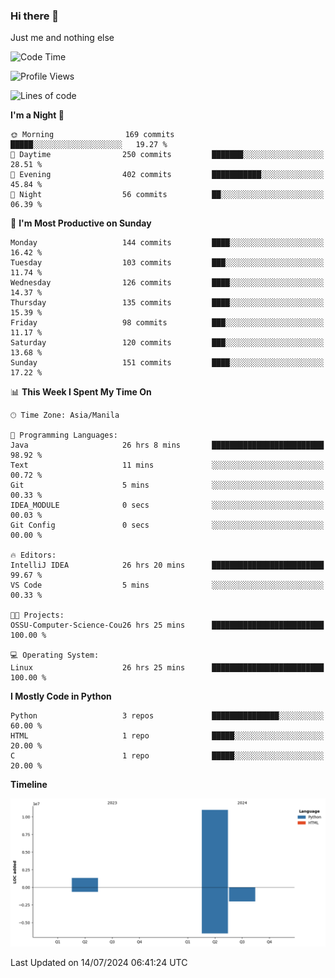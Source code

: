 ### Hi there 👋

Just me and nothing else


<!--START_SECTION:waka-->
![Code Time](http://img.shields.io/badge/Code%20Time-503%20hrs%2058%20mins-blue)

![Profile Views](http://img.shields.io/badge/Profile%20Views-8-blue)

![Lines of code](https://img.shields.io/badge/From%20Hello%20World%20I%27ve%20Written-12.3%20million%20lines%20of%20code-blue)

**I'm a Night 🦉** 

```text
🌞 Morning                169 commits         █████░░░░░░░░░░░░░░░░░░░░   19.27 % 
🌆 Daytime                250 commits         ███████░░░░░░░░░░░░░░░░░░   28.51 % 
🌃 Evening                402 commits         ███████████░░░░░░░░░░░░░░   45.84 % 
🌙 Night                  56 commits          ██░░░░░░░░░░░░░░░░░░░░░░░   06.39 % 
```
📅 **I'm Most Productive on Sunday** 

```text
Monday                   144 commits         ████░░░░░░░░░░░░░░░░░░░░░   16.42 % 
Tuesday                  103 commits         ███░░░░░░░░░░░░░░░░░░░░░░   11.74 % 
Wednesday                126 commits         ████░░░░░░░░░░░░░░░░░░░░░   14.37 % 
Thursday                 135 commits         ████░░░░░░░░░░░░░░░░░░░░░   15.39 % 
Friday                   98 commits          ███░░░░░░░░░░░░░░░░░░░░░░   11.17 % 
Saturday                 120 commits         ███░░░░░░░░░░░░░░░░░░░░░░   13.68 % 
Sunday                   151 commits         ████░░░░░░░░░░░░░░░░░░░░░   17.22 % 
```


📊 **This Week I Spent My Time On** 

```text
🕑︎ Time Zone: Asia/Manila

💬 Programming Languages: 
Java                     26 hrs 8 mins       █████████████████████████   98.92 % 
Text                     11 mins             ░░░░░░░░░░░░░░░░░░░░░░░░░   00.72 % 
Git                      5 mins              ░░░░░░░░░░░░░░░░░░░░░░░░░   00.33 % 
IDEA_MODULE              0 secs              ░░░░░░░░░░░░░░░░░░░░░░░░░   00.03 % 
Git Config               0 secs              ░░░░░░░░░░░░░░░░░░░░░░░░░   00.00 % 

🔥 Editors: 
IntelliJ IDEA            26 hrs 20 mins      █████████████████████████   99.67 % 
VS Code                  5 mins              ░░░░░░░░░░░░░░░░░░░░░░░░░   00.33 % 

🐱‍💻 Projects: 
OSSU-Computer-Science-Cou26 hrs 25 mins      █████████████████████████   100.00 % 

💻 Operating System: 
Linux                    26 hrs 25 mins      █████████████████████████   100.00 % 
```

**I Mostly Code in Python** 

```text
Python                   3 repos             ███████████████░░░░░░░░░░   60.00 % 
HTML                     1 repo              █████░░░░░░░░░░░░░░░░░░░░   20.00 % 
C                        1 repo              █████░░░░░░░░░░░░░░░░░░░░   20.00 % 
```



**Timeline**

![Lines of Code chart](https://raw.githubusercontent.com/brutist/brutist/main/assets/bar_graph.png)


 Last Updated on 14/07/2024 06:41:24 UTC
<!--END_SECTION:waka-->
